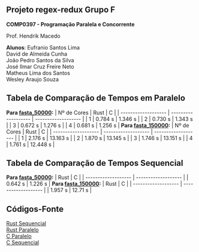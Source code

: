 ## Projeto regex-redux Grupo F

**COMP0397 - Programação Paralela e Concorrente**

Prof. Hendrik Macedo

**Alunos**: 
Eufranio Santos Lima     
David de Almeida Cunha            
João Pedro Santos da Silva       
José Ilmar Cruz Freire Neto          
Matheus Lima dos Santos     
Wesley Araujo Souza



## Tabela de Comparação de Tempos em Paralelo
**Para [fasta_50000]():**
| Nº de Cores | Rust | C |
| ------------------- | ------------------- | ------------------- |
| 1 | 0.784 s | 1.346 s |
| 2 | 0.730 s | 1.343 s |
| 3 | 0.672 s | 1.276 s |
| 4 | 0.681 s | 1.256 s |
**Para [fasta_150000]():**
| Nº de Cores | Rust | C |
| ------------------- | ------------------- | ------------------- |
| 1 | 2.176 s | 13.163 s |
| 2 | 1.870 s | 13.145 s |
| 3 | 1.746 s | 13.151 s |
| 4 | 1.761 s | 12.448 s |


## Tabela de Comparação de Tempos Sequencial
**Para [fasta_50000]():**
| Rust | C |
| ------------------- | ------------------- |
| 0.642 s | 1.226 s |
**Para [fasta_150000]():**
| Rust | C |
| ------------------- | ------------------- |
| 1.957 s | 12.71 s |


## Códigos-Fonte

[Rust Sequencial](https://raw.githubusercontent.com/Rheagor/GrupoF/master/serial/sequencial.rs?token=AKC5CGAHHFINHQPV4OZZA3K73JSGO)     
[Rust Paralelo](https://raw.githubusercontent.com/Rheagor/GrupoF/master/paralelo/paralelo.rs?token=AKC5CGC5NUKSOMBXWMDPOKC73JSA2)    
[C Paralelo](https://raw.githubusercontent.com/Rheagor/GrupoF/master/paralelo/regex_redux_mpi.c?token=AKC5CGHZN44SWZR4M2TO3P273JSC4)     
[C Sequencial](https://raw.githubusercontent.com/Rheagor/GrupoF/master/serial/regex_redux_serial.c?token=AKC5CGG6LLLTAXIVM6EUJZS73JSGI)    
